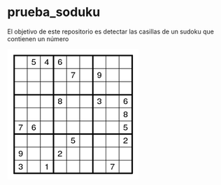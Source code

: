 # prueba_soduku
 El objetivo de este repositorio es detectar las casillas de un sudoku que contienen un número

![prueba](imagenes/test.png)
